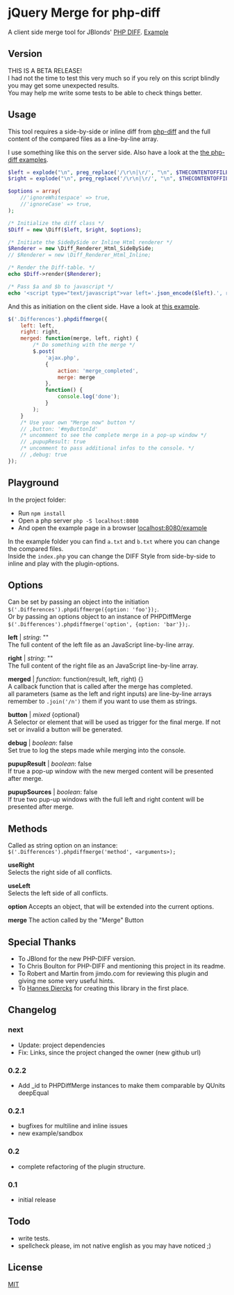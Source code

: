 jQuery Merge for php-diff
=========================

A client side merge tool for JBlonds' [PHP DIFF](https://github.com/JBlond/php-diff).
[Example](http://DigiLive.github.com/jQuery-Merge-for-php-diff/)


Version
-------

THIS IS A BETA RELEASE!  
I had not the time to test this very much so if you rely on this script blindly
you may get some unexpected results.  
You may help me write some tests to be able to check things better.


Usage
-----

This tool requires a side-by-side or inline diff from [php-diff](https://github.com/JBlond/php-diff)
and the full content of the compared files as a line-by-line array.

I use something like this on the server side.
Also have a look at the [the php-diff examples](https://github.com/JBlond/php-diff/tree/master/example).
```php
$left = explode("\n", preg_replace('/\r\n|\r/', "\n", $THECONTENTOFFILE_A));
$right = explode("\n", preg_replace('/\r\n|\r/', "\n", $THECONTENTOFFILE_B));

$options = array(
    //'ignoreWhitespace' => true,
    //'ignoreCase' => true,
);

/* Initialize the diff class */
$Diff = new \Diff($left, $right, $options);

/* Initiate the SideBySide or Inline Html renderer */
$Renderer = new \Diff_Renderer_Html_SideBySide;
// $Renderer = new \Diff_Renderer_Html_Inline;

/* Render the Diff-table. */
echo $Diff->render($Renderer);

/* Pass $a and $b to javascript */
echo '<script type="text/javascript">var left='.json_encode($left).', right='.json_encode($right).';'</script>
```

And this as initiation on the client side.
Have a look at [this example](http://DigiLive.github.com/jQuery-Merge-for-php-diff/).
```javascript
$('.Differences').phpdiffmerge({
    left: left,
    right: right,
    merged: function(merge, left, right) {
    	/* Do something with the merge */
        $.post(
        	'ajax.php',
        	{
        		action: 'merge_completed',
        		merge: merge
        	},
        	function() {
        		console.log('done');
        	}
        );
    }
    /* Use your own "Merge now" button */
    // ,button: '#myButtonId'
    /* uncomment to see the complete merge in a pop-up window */
    // ,pupupResult: true
    /* uncomment to pass additional infos to the console. */
    // ,debug: true
});
```

Playground
----------

In the project folder:
  * Run `npm install`
  * Open a php server `php -S localhost:8080`
  * And open the example page in a browser [localhost:8080/example](http://localhost:8080/example)

In the example folder you can find `a.txt` and `b.txt` where you can change the compared files.  
Inside the `index.php` you can change the DIFF Style from side-by-side to inline and play with the plugin-options.


Options
-------

Can be set by passing an object into the initiation `$('.Differences').phpdiffmerge({option: 'foo'});`.  
Or by passing an options object to an instance of PHPDiffMerge `$('.Differences').phpdiffmerge('option', {option: 'bar'});`.

**left** | _string_: ""  
The full content of the left file as an JavaScript line-by-line array.

**right** | _string_: ""  
The full content of the right file as an JavaScript line-by-line array.

**merged** | _function_: function(result, left, right) {}  
A callback function that is called after the merge has completed.  
all parameters (same as the left and right inputs) are line-by-line arrays
remember to `.join('/n')` them if you want to use them as strings.

**button** | _mixed_ {optional}  
A Selector or element that will be used as trigger for the final merge.
If not set or invalid a button will be generated.

**debug** | _boolean_: false  
Set true to log the steps made while merging into the console.

**pupupResult** | _boolean_: false  
If true a pop-up window with the new merged content will be presented after merge.

**pupupSources** | _boolean_: false  
If true two pup-up windows with the full left and right content will be presented after merge.


Methods
-------

Called as string option on an instance: `$('.Differences').phpdiffmerge('method', <arguments>);`

**useRight**  
Selects the right side of all conflicts.

**useLeft**  
Selects the left side of all conflicts.

**option**
Accepts an object, that will be extended into the current options.

**merge**
The action called by the "Merge" Button 


Special Thanks
--------------

- To JBlond for the new PHP-DIFF version.
- To Chris Boulton for PHP-DIFF and mentioning this project in its readme.  
- To Robert and Martin from jimdo.com for reviewing this plugin and giving me some very useful hints.
- To [Hannes Diercks](https://github.com/Xiphe/) for creating this library in the first place. 


Changelog
---------

### next

+ Update: project dependencies
+ Fix: Links, since the project changed the owner (new github url)

### 0.2.2
+ Add _id to PHPDiffMerge instances to make them comparable by QUnits deepEqual

### 0.2.1
+ bugfixes for multiline and inline issues
+ new example/sandbox

### 0.2
+ complete refactoring of the plugin structure.

### 0.1
+ initial release


Todo
----

+ write tests.
+ spellcheck please, im not native english as you may have noticed ;)


License
-------

[MIT](https://raw.github.com/DigiLive/jQuery-Merge-for-php-diff/master/LICENSE)
